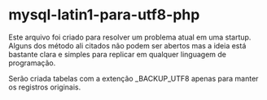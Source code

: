 # mysql-latin1-para-utf8-php

Este arquivo foi criado para resolver um problema atual em uma startup.
Alguns dos método ali citados não podem ser abertos mas a ideia está bastante clara e simples para replicar em qualquer linguagem de programação.

Serão criada tabelas com a extenção _BACKUP_UTF8 apenas para manter os registros originais.
